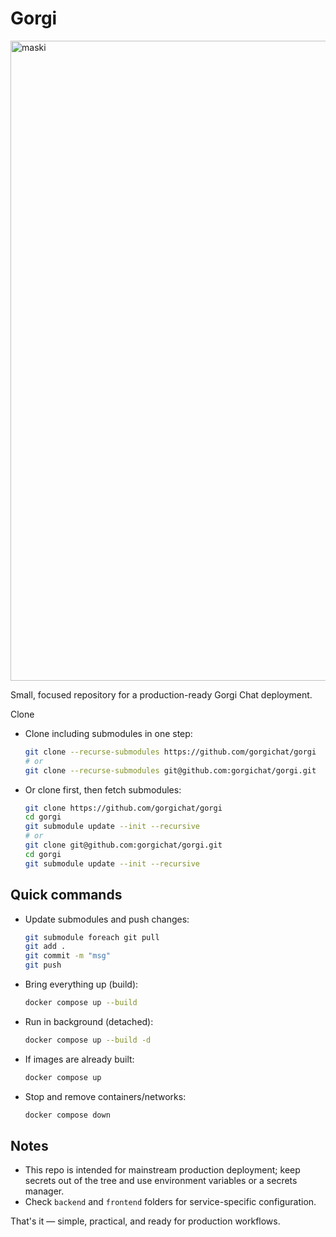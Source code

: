 # Gorgi

<img width="756" height="1024" alt="maski" src="https://github.com/user-attachments/assets/444c75c8-47bf-4e2e-b698-e295c6bf4be5" />

Small, focused repository for a production-ready Gorgi Chat deployment.

Clone

- Clone including submodules in one step:

  ```bash
  git clone --recurse-submodules https://github.com/gorgichat/gorgi
  # or
  git clone --recurse-submodules git@github.com:gorgichat/gorgi.git  
  ```

- Or clone first, then fetch submodules:

  ```bash
  git clone https://github.com/gorgichat/gorgi
  cd gorgi
  git submodule update --init --recursive
  # or
  git clone git@github.com:gorgichat/gorgi.git
  cd gorgi
  git submodule update --init --recursive

  ```

## Quick commands

- Update submodules and push changes:

  ```bash
  git submodule foreach git pull
  git add .
  git commit -m "msg"
  git push
  ```

- Bring everything up (build):

  ```bash
  docker compose up --build
  ```

- Run in background (detached):

  ```bash
  docker compose up --build -d
  ```

- If images are already built:

  ```bash
  docker compose up
  ```

- Stop and remove containers/networks:

  ```bash
  docker compose down
  ```

## Notes

- This repo is intended for mainstream production deployment; keep secrets out of the tree and use environment variables or a secrets manager.
- Check `backend` and `frontend` folders for service-specific configuration.

That's it — simple, practical, and ready for production workflows.

